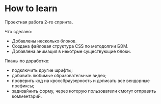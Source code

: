 # How to learn
Проектная работа 2-го спринта.

Что сделано:
* Добавлены несколько блоков.
* Создана файловая структура CSS по методолгии БЭМ.
* Добавлена анимация в некотрые существующие блоки.

Планы по доработке:
* подключить другие шрифты;
* добавить любимые образовательные видео;
* проверить код на кроссбраузерность и дописать все вендорные префиксы;
* задизайнить форму, через которую пользователи смогут отправить комментарий.

